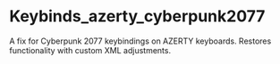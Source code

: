 # Keybinds_azerty_cyberpunk2077
A fix for Cyberpunk 2077 keybindings on AZERTY keyboards. Restores functionality with custom XML adjustments.
